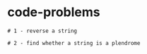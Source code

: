 # code-problems

```
# 1 - reverse a string
```

```
# 2 - find whether a string is a plendrome
```
